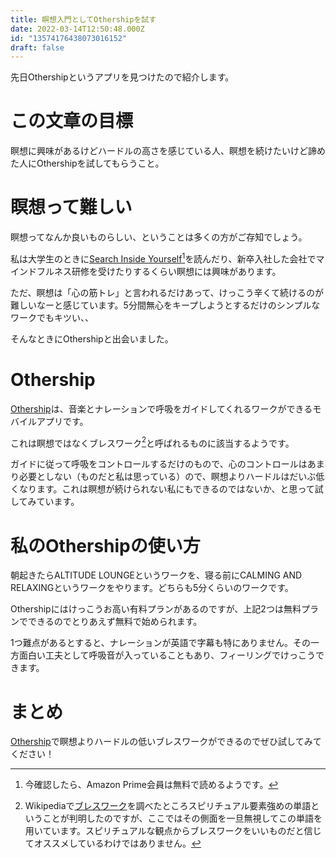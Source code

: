 ```yaml
---
title: 瞑想入門としてOthershipを試す
date: 2022-03-14T12:50:48.000Z
id: "13574176438073016152"
draft: false
---
```

先日Othershipというアプリを見つけたので紹介します。

# この文章の目標

瞑想に興味があるけどハードルの高さを感じている人、瞑想を続けたいけど諦めた人にOthershipを試してもらうこと。

# 瞑想って難しい

瞑想ってなんか良いものらしい、ということは多くの方がご存知でしょう。

私は大学生のときに[Search Inside Yourself](https://www.amazon.co.jp/dp/B01ESTWPYC)[^1]を読んだり、新卒入社した会社でマインドフルネス研修を受けたりするくらい瞑想には興味があります。

ただ、瞑想は「心の筋トレ」と言われるだけあって、けっこう辛くて続けるのが難しいなーと感じています。5分間無心をキープしようとするだけのシンプルなワークでもキツい、、

そんなときにOthershipと出会いました。

# Othership

[Othership](https://www.othership.us/app)は、音楽とナレーションで呼吸をガイドしてくれるワークができるモバイルアプリです。

これは瞑想ではなくブレスワーク[^2]と呼ばれるものに該当するようです。

ガイドに従って呼吸をコントロールするだけのもので、心のコントロールはあまり必要としない（ものだと私は思っている）ので、瞑想よりハードルはだいぶ低くなります。これは瞑想が続けられない私にもできるのではないか、と思って試してみています。

# 私のOthershipの使い方

朝起きたらALTITUDE LOUNGEというワークを、寝る前にCALMING AND RELAXINGというワークをやります。どちらも5分くらいのワークです。

Othershipにはけっこうお高い有料プランがあるのですが、上記2つは無料プランでできるのでとりあえず無料で始められます。

1つ難点があるとすると、ナレーションが英語で字幕も特にありません。その一方面白い工夫として呼吸音が入っていることもあり、フィーリングでけっこうできます。

# まとめ

[Othership](https://www.othership.us/app)で瞑想よりハードルの低いブレスワークができるのでぜひ試してみてください！

[^1]: 今確認したら、Amazon Prime会員は無料で読めるようです。
[^2]: Wikipediaで[ブレスワーク](https://ja.wikipedia.org/wiki/%E3%83%96%E3%83%AC%E3%82%B9%E3%83%AF%E3%83%BC%E3%82%AF)を調べたところスピリチュアル要素強めの単語ということが判明したのですが、ここではその側面を一旦無視してこの単語を用いています。スピリチュアルな観点からブレスワークをいいものだと信じてオススメしているわけではありません。
